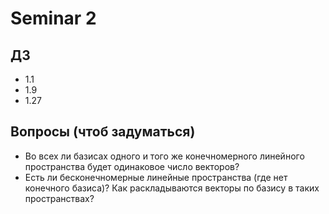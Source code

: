 # Seminar 2

## ДЗ

* 1.1
* 1.9
* 1.27

## Вопросы (чтоб задуматься)

* Во всех ли базисах одного и того же конечномерного линейного пространства будет одинаковое число векторов?
* Есть ли бесконечномерные линейные пространства (где нет конечного базиса)? Как раскладываются векторы по базису в таких пространствах?
